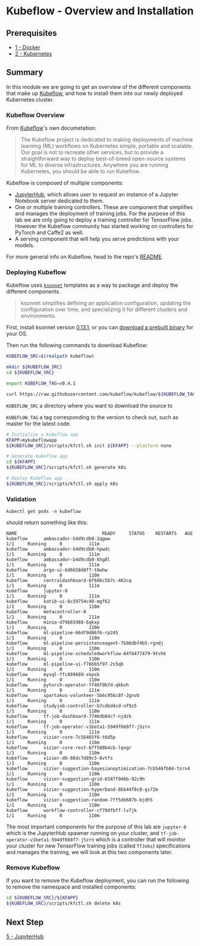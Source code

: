 # Kubeflow - Overview and Installation

## Prerequisites

- [1 - Docker](../1-docker/README.md)
- [2 - Kubernetes](../2-kubernetes/README.md)

## Summary

In this module we are going to get an overview of the different components that make up [Kubeflow](https://github.com/kubeflow/kubeflow), and how to install them into our newly deployed Kubernetes cluster.

### Kubeflow Overview

From [Kubeflow](https://github.com/kubeflow/kubeflow)'s own documetation:

> The Kubeflow project is dedicated to making deployments of machine learning (ML) workflows on Kubernetes simple, portable and scalable. Our goal is not to recreate other services, but to provide a straightforward way to deploy best-of-breed open-source systems for ML to diverse infrastructures. Anywhere you are running Kubernetes, you should be able to run Kubeflow.

Kubeflow is composed of multiple components:

- [JupyterHub](https://jupyterhub.readthedocs.io/en/latest/), which allows user to request an instance of a Jupyter Notebook server dedicated to them.
- One or multiple training controllers. These are component that simplifies and manages the deployment of training jobs. For the purpose of this lab we are only going to deploy a training controller for TensorFlow jobs. However the Kubeflow community has started working on controllers for PyTorch and Caffe2 as well.
- A serving component that will help you serve predictions with your models.

For more general info on Kubeflow, head to the repo's [README](https://github.com/kubeflow/kubeflow/blob/master/README.md).

### Deploying Kubeflow

Kubeflow uses [`ksonnet`](https://github.com/ksonnet/ksonnet) templates as a way to package and deploy the different components.

> ksonnet simplifies defining an application configuration, updating the configuration over time, and specializing it for different clusters and environments.

First, install ksonnet version [0.13.1](https://ksonnet.io/#get-started), or you can [download a prebuilt binary](https://github.com/ksonnet/ksonnet/releases/tag/v0.13.1) for your OS.

Then run the following commands to download Kubeflow:

```bash
KUBEFLOW_SRC=$(realpath kubeflow)

mkdir ${KUBEFLOW_SRC}
cd ${KUBEFLOW_SRC}

export KUBEFLOW_TAG=v0.4.1

curl https://raw.githubusercontent.com/kubeflow/kubeflow/${KUBEFLOW_TAG}/scripts/download.sh | bash
```

`KUBEFLOW_SRC` a directory where you want to download the source to

`KUBEFLOW_TAG` a tag corresponding to the version to check out, such as master for the latest code.

```bash
# Initialize a kubeflow app
KFAPP=mykubeflowapp
${KUBEFLOW_SRC}/scripts/kfctl.sh init ${KFAPP} --platform none

# Generate kubeflow app
cd ${KFAPP}
${KUBEFLOW_SRC}/scripts/kfctl.sh generate k8s

# Deploy Kubeflow app
${KUBEFLOW_SRC}/scripts/kfctl.sh apply k8s
```

### Validation

`kubectl get pods -n kubeflow`

should return something like this:

```
NAME                                READY     STATUS    RESTARTS   AGE
kubeflow      ambassador-b4d9cdb8-2qgww                                 1/1     Running     0          111m
kubeflow      ambassador-b4d9cdb8-hpwdc                                 1/1     Running     0          111m
kubeflow      ambassador-b4d9cdb8-khg8l                                 1/1     Running     0          111m
kubeflow      argo-ui-6d6658d8f7-t6whw                                  1/1     Running     0          110m
kubeflow      centraldashboard-6f686c5b7c-462cq                         1/1     Running     0          111m
kubeflow      jupyter-0                                                 1/1     Running     0          111m
kubeflow      katib-ui-6c59754c48-mgf62                                 1/1     Running     0          110m
kubeflow      metacontroller-0                                          1/1     Running     0          111m
kubeflow      minio-d79b65988-6qkxp                                     1/1     Running     0          110m
kubeflow      ml-pipeline-66df9d86f6-rp245                              1/1     Running     0          110m
kubeflow      ml-pipeline-persistenceagent-7b86dbf4b5-rgndj             1/1     Running     0          110m
kubeflow      ml-pipeline-scheduledworkflow-84f6477479-9tvhk            1/1     Running     0          110m
kubeflow      ml-pipeline-ui-f76bb5f97-2s5qb                            1/1     Running     0          110m
kubeflow      mysql-ffc889689-xkpxb                                     1/1     Running     0          110m
kubeflow      pytorch-operator-ff46f9b7d-qkbvh                          1/1     Running     0          111m
kubeflow      spartakus-volunteer-5b6c956c8f-2gnvb                      1/1     Running     0          111m
kubeflow      studyjob-controller-b7cdbd4cd-nf9z5                       1/1     Running     0          110m
kubeflow      tf-job-dashboard-7746db84cf-njdzk                         1/1     Running     0          111m
kubeflow      tf-job-operator-v1beta1-5949f668f7-j5zrn                  1/1     Running     0          111m
kubeflow      vizier-core-7c56465f6-t6d5p                               1/1     Running     0          110m
kubeflow      vizier-core-rest-67f588b4cb-lqvgr                         1/1     Running     0          110m
kubeflow      vizier-db-86dc7d89c5-8vtfs                                1/1     Running     0          110m
kubeflow      vizier-suggestion-bayesianoptimization-7cb546fb84-tsrn4   1/1     Running     0          110m
kubeflow      vizier-suggestion-grid-6587f9d6b-92c9h                    1/1     Running     0          110m
kubeflow      vizier-suggestion-hyperband-8bb44f8c8-gs72m               1/1     Running     0          110m
kubeflow      vizier-suggestion-random-7ff5db687b-bjdh5                 1/1     Running     0          110m
kubeflow      workflow-controller-cf79dfbff-lv7jk                       1/1     Running     0          110m
```

The most important components for the purpose of this lab are `jupyter-0` which is the JupyterHub spawner running on your cluster, and `tf-job-operator-v1beta1-5949f668f7-j5zrn` which is a controller that will monitor your cluster for new TensorFlow training jobs (called `TfJobs`) specifications and manages the training, we will look at this two components later.

### Remove Kubeflow

If you want to remove the Kubeflow deployment, you can run the following to remove the namespace and installed components:

```bash
cd ${KUBEFLOW_SRC}/${KFAPP}
${KUBEFLOW_SRC}/scripts/kfctl.sh delete k8s
```

## Next Step

[5 - JupyterHub](../5-jupyterhub/README.md)
